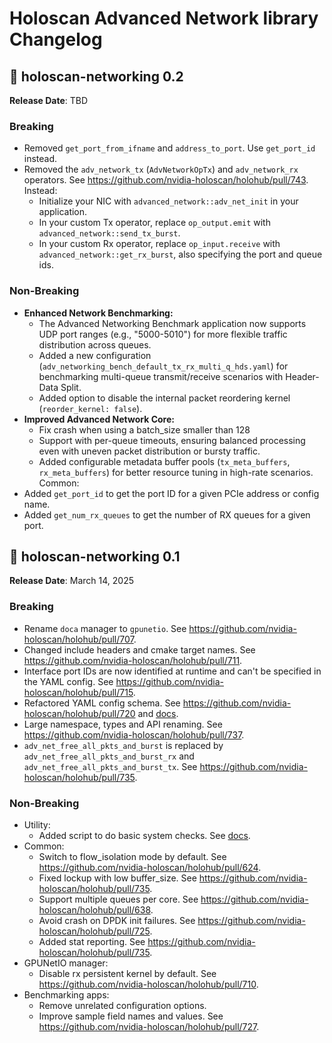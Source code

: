 # Holoscan Advanced Network library Changelog

## 🚧 holoscan-networking 0.2

**Release Date**: TBD

### Breaking

- Removed `get_port_from_ifname` and `address_to_port`. Use `get_port_id` instead.
- Removed the `adv_network_tx` (`AdvNetworkOpTx`) and `adv_network_rx` operators. See https://github.com/nvidia-holoscan/holohub/pull/743. Instead:
  - Initialize your NIC with `advanced_network::adv_net_init` in your application.
  - In your custom Tx operator, replace `op_output.emit` with `advanced_network::send_tx_burst`.
  - In your custom Rx operator, replace `op_input.receive` with `advanced_network::get_rx_burst`, also specifying the port and queue ids.

### Non-Breaking

-   **Enhanced Network Benchmarking:**
    -   The Advanced Networking Benchmark application now supports UDP port ranges (e.g., "5000-5010") for more flexible traffic distribution across queues.
    -   Added a new configuration (`adv_networking_bench_default_tx_rx_multi_q_hds.yaml`) for benchmarking multi-queue transmit/receive scenarios with Header-Data Split.
    -   Added option to disable the internal packet reordering kernel (`reorder_kernel: false`).
-   **Improved Advanced Network Core:**
    -   Fix crash when using a batch_size smaller than 128
    -   Support with per-queue timeouts, ensuring balanced processing even with uneven packet distribution or bursty traffic.
    -   Added configurable metadata buffer pools (`tx_meta_buffers`, `rx_meta_buffers`) for better resource tuning in high-rate scenarios.
Common:
- Added `get_port_id` to get the port ID for a given PCIe address or config name.
- Added `get_num_rx_queues` to get the number of RX queues for a given port.


## 🚀 holoscan-networking 0.1

**Release Date**: March 14, 2025

### Breaking

- Rename `doca` manager to `gpunetio`. See https://github.com/nvidia-holoscan/holohub/pull/707.
- Changed include headers and cmake target names. See https://github.com/nvidia-holoscan/holohub/pull/711.
- Interface port IDs are now identified at runtime and can't be specified in the YAML config. See https://github.com/nvidia-holoscan/holohub/pull/715.
- Refactored YAML config schema. See https://github.com/nvidia-holoscan/holohub/pull/720 and [docs](https://nvidia-holoscan.github.io/holohub/tutorials/high_performance_networking/#51-understand-the-configuration-parameters).
- Large namespace, types and API renaming. See https://github.com/nvidia-holoscan/holohub/pull/737.
- `adv_net_free_all_pkts_and_burst` is replaced by `adv_net_free_all_pkts_and_burst_rx` and `adv_net_free_all_pkts_and_burst_tx`. See https://github.com/nvidia-holoscan/holohub/pull/735.

### Non-Breaking

- Utility:
  - Added script to do basic system checks. See [docs](https://nvidia-holoscan.github.io/holohub/tutorials/high_performance_networking/#3-optimal-system-configurations).
- Common:
  - Switch to flow_isolation mode by default. See https://github.com/nvidia-holoscan/holohub/pull/624.
  - Fixed lockup with low buffer_size. See https://github.com/nvidia-holoscan/holohub/pull/735.
  - Support multiple queues per core. See https://github.com/nvidia-holoscan/holohub/pull/638.
  - Avoid crash on DPDK init failures. See https://github.com/nvidia-holoscan/holohub/pull/725.
  - Added stat reporting. See https://github.com/nvidia-holoscan/holohub/pull/735.
- GPUNetIO manager:
  - Disable rx persistent kernel by default. See https://github.com/nvidia-holoscan/holohub/pull/710.
- Benchmarking apps:
  - Remove unrelated configuration options.
  - Improve sample field names and values. See https://github.com/nvidia-holoscan/holohub/pull/727.
